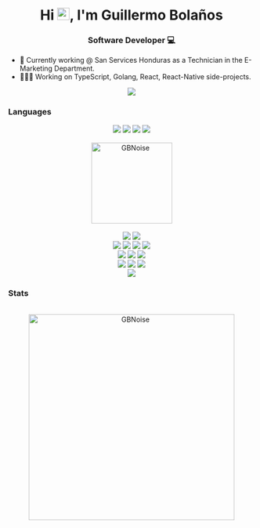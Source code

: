 <h1 align="center">Hi <img src="https://media.giphy.com/media/hvRJCLFzcasrR4ia7z/giphy.gif" width="25px">, I'm Guillermo Bolaños</h1>

<h3 align="center">Software Developer 💻</h3>

- 🏢 Currently working @ San Services Honduras as a Technician in the E-Marketing Department.
- 👨🏻‍💻 Working on TypeScript, Golang, React, React-Native side-projects.

<div align="center">
 <a href="https://www.linkedin.com/in/guillermo-bola%C3%B1os">
    <img src="https://img.shields.io/badge/linkedin-fe2c55?&style=for-the-badge&logo=linkedin&logoColor=white" />
  </a>
</div>

### Languages

<div align="center">
    <img  src="https://img.shields.io/badge/TypeScript-fe2c55?style=for-the-badge&logo=TypeScript&logoColor=white">
    <img src="https://img.shields.io/badge/Go-fe2c55?style=for-the-badge&logo=go&logoColor=white">
    <img  src="https://img.shields.io/badge/Python-fe2c55?style=for-the-badge&logo=python&logoColor=white">
    <img  src="https://img.shields.io/badge/Java-fe2c55?style=for-the-badge&logo=CoffeeScript&logoColor=white">
    <br><br>
    <img src="https://github-readme-stats.vercel.app/api/top-langs/?username=GBNoise&hide=html&langs_count=8&layout=compact&theme=dark" alt="GBNoise" height="165" />
    <br><br>
    <img  src="https://img.shields.io/badge/React-fe2c55?style=for-the-badge&logo=react&logoColor=white">
    <img  src="https://img.shields.io/badge/NextJS-fe2c55?style=for-the-badge&logo=Next.js&logoColor=white">
    <br>
    <img  src="https://img.shields.io/badge/Express-fe2c55?style=for-the-badge&logo=express&logoColor=white">
    <img  src="https://img.shields.io/badge/Fiber-fe2c55?style=for-the-badge&logo=go&logoColor=white">
    <img  src="https://img.shields.io/badge/NestJS-fe2c55?style=for-the-badge&logo=nestjs&logoColor=white">
    <img  src="https://img.shields.io/badge/Springboot-fe2c55?style=for-the-badge&logo=Springboot&logoColor=white">
    <br>
    <img  src="https://img.shields.io/badge/React-Native-fe2c55?style=for-the-badge&logo=react&logoColor=white">
    <img  src="https://img.shields.io/badge/SQL-DB-fe2c55?style=for-the-badge&logo=ORACLE&logoColor=white">
    <img  src="https://img.shields.io/badge/NOSQL-db-fe2c55?style=for-the-badge&logo=Mongodb&logoColor=white">
    <br>
    <img  src="https://img.shields.io/badge/CI/CD-fe2c55?style=for-the-badge&logo=github&logoColor=white">
    <img  src="https://img.shields.io/badge/Docker-fe2c55?style=for-the-badge&logo=docker&logoColor=white">
    <img  src="https://img.shields.io/badge/k8s-fe2c55?style=for-the-badge&logo=kubernetes&logoColor=white">
    <br>
    <img  src="https://img.shields.io/badge/Testing-fe2c55?style=for-the-badge&logo=jest&logoColor=white">
</div>

### Stats
<div align="center">
    <br>
    <img src="https://github-readme-stats.vercel.app/api?username=GBNoise&count_private=true&show_icons=true&theme=dark" alt="GBNoise" width="420"/>
</div>

